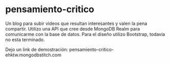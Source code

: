 # pensamiento-critico

Un blog para subir videos que resultan interesantes y valen la pena compartir. Utilizo una API que cree desde MongoDB Realm para comunicarme con la base de datos. Para el diseño utilizo Bootstrap, todavía no esta terminado.

Dejo un link de demostración:
pensamiento-critico-ehktw.mongodbstitch.com
